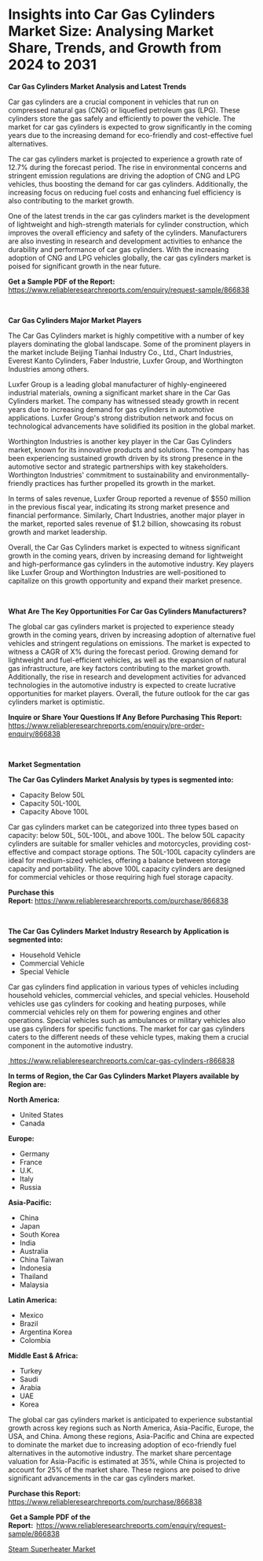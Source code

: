 <p><h1>Insights into Car Gas Cylinders Market Size: Analysing Market Share, Trends, and Growth from 2024 to 2031</h1></p><p><strong>Car Gas Cylinders Market Analysis and Latest Trends</strong></p>
<p><p>Car gas cylinders are a crucial component in vehicles that run on compressed natural gas (CNG) or liquefied petroleum gas (LPG). These cylinders store the gas safely and efficiently to power the vehicle. The market for car gas cylinders is expected to grow significantly in the coming years due to the increasing demand for eco-friendly and cost-effective fuel alternatives. </p><p>The car gas cylinders market is projected to experience a growth rate of 12.7% during the forecast period. The rise in environmental concerns and stringent emission regulations are driving the adoption of CNG and LPG vehicles, thus boosting the demand for car gas cylinders. Additionally, the increasing focus on reducing fuel costs and enhancing fuel efficiency is also contributing to the market growth.</p><p>One of the latest trends in the car gas cylinders market is the development of lightweight and high-strength materials for cylinder construction, which improves the overall efficiency and safety of the cylinders. Manufacturers are also investing in research and development activities to enhance the durability and performance of car gas cylinders. With the increasing adoption of CNG and LPG vehicles globally, the car gas cylinders market is poised for significant growth in the near future.</p></p>
<p><strong>Get a Sample PDF of the Report:&nbsp;</strong> <a href="https://www.reliableresearchreports.com/enquiry/request-sample/866838">https://www.reliableresearchreports.com/enquiry/request-sample/866838</a></p>
<p>&nbsp;</p>
<p><strong>Car Gas Cylinders Major Market Players</strong></p>
<p><p>The Car Gas Cylinders market is highly competitive with a number of key players dominating the global landscape. Some of the prominent players in the market include Beijing Tianhai Industry Co., Ltd., Chart Industries, Everest Kanto Cylinders, Faber Industrie, Luxfer Group, and Worthington Industries among others.</p><p>Luxfer Group is a leading global manufacturer of highly-engineered industrial materials, owning a significant market share in the Car Gas Cylinders market. The company has witnessed steady growth in recent years due to increasing demand for gas cylinders in automotive applications. Luxfer Group's strong distribution network and focus on technological advancements have solidified its position in the global market.</p><p>Worthington Industries is another key player in the Car Gas Cylinders market, known for its innovative products and solutions. The company has been experiencing sustained growth driven by its strong presence in the automotive sector and strategic partnerships with key stakeholders. Worthington Industries' commitment to sustainability and environmentally-friendly practices has further propelled its growth in the market.</p><p>In terms of sales revenue, Luxfer Group reported a revenue of $550 million in the previous fiscal year, indicating its strong market presence and financial performance. Similarly, Chart Industries, another major player in the market, reported sales revenue of $1.2 billion, showcasing its robust growth and market leadership.</p><p>Overall, the Car Gas Cylinders market is expected to witness significant growth in the coming years, driven by increasing demand for lightweight and high-performance gas cylinders in the automotive industry. Key players like Luxfer Group and Worthington Industries are well-positioned to capitalize on this growth opportunity and expand their market presence.</p></p>
<p>&nbsp;</p>
<p><strong>What Are The Key Opportunities For Car Gas Cylinders Manufacturers?</strong></p>
<p><p>The global car gas cylinders market is projected to experience steady growth in the coming years, driven by increasing adoption of alternative fuel vehicles and stringent regulations on emissions. The market is expected to witness a CAGR of X% during the forecast period. Growing demand for lightweight and fuel-efficient vehicles, as well as the expansion of natural gas infrastructure, are key factors contributing to the market growth. Additionally, the rise in research and development activities for advanced technologies in the automotive industry is expected to create lucrative opportunities for market players. Overall, the future outlook for the car gas cylinders market is optimistic.</p></p>
<p><strong>Inquire or Share Your Questions If Any Before Purchasing This Report:</strong> <a href="https://www.reliableresearchreports.com/enquiry/pre-order-enquiry/866838">https://www.reliableresearchreports.com/enquiry/pre-order-enquiry/866838</a></p>
<p>&nbsp;</p>
<p><strong>Market Segmentation</strong></p>
<p><strong>The Car Gas Cylinders Market Analysis by types is segmented into:</strong></p>
<p><ul><li>Capacity Below 50L</li><li>Capacity 50L-100L</li><li>Capacity Above 100L</li></ul></p>
<p><p>Car gas cylinders market can be categorized into three types based on capacity: below 50L, 50L-100L, and above 100L. The below 50L capacity cylinders are suitable for smaller vehicles and motorcycles, providing cost-effective and compact storage options. The 50L-100L capacity cylinders are ideal for medium-sized vehicles, offering a balance between storage capacity and portability. The above 100L capacity cylinders are designed for commercial vehicles or those requiring high fuel storage capacity.</p></p>
<p><strong>Purchase this Report:&nbsp;</strong><a href="https://www.reliableresearchreports.com/purchase/866838">https://www.reliableresearchreports.com/purchase/866838</a></p>
<p>&nbsp;</p>
<p><strong>The Car Gas Cylinders Market Industry Research by Application is segmented into:</strong></p>
<p><ul><li>Household Vehicle</li><li>Commercial Vehicle</li><li>Special Vehicle</li></ul></p>
<p><p>Car gas cylinders find application in various types of vehicles including household vehicles, commercial vehicles, and special vehicles. Household vehicles use gas cylinders for cooking and heating purposes, while commercial vehicles rely on them for powering engines and other operations. Special vehicles such as ambulances or military vehicles also use gas cylinders for specific functions. The market for car gas cylinders caters to the different needs of these vehicle types, making them a crucial component in the automotive industry.</p></p>
<p><a href="https://www.reliableresearchreports.com/car-gas-cylinders-r866838">&nbsp;https://www.reliableresearchreports.com/car-gas-cylinders-r866838</a></p>
<p><strong>In terms of Region, the Car Gas Cylinders Market Players available by Region are:</strong></p>
<p>
    <p> <strong> North America: </strong>
        <ul>
            <li>United States</li>
            <li>Canada</li>
        </ul>
        </p> 
    <p> <strong> Europe: </strong>
        <ul>
            <li>Germany</li>
            <li>France</li>
            <li>U.K.</li>
            <li>Italy</li>
            <li>Russia</li>
        </ul>
        </p> 
    <p> <strong> Asia-Pacific: </strong>
        <ul>
            <li>China</li>
            <li>Japan</li>
            <li>South Korea</li>
            <li>India</li>
            <li>Australia</li>
            <li>China Taiwan</li>
            <li>Indonesia</li>
            <li>Thailand</li>
            <li>Malaysia</li>
        </ul>
        </p> 
    <p> <strong> Latin America: </strong>
        <ul>
            <li>Mexico</li>
            <li>Brazil</li>
            <li>Argentina Korea</li>
            <li>Colombia</li>
        </ul>
        </p> 
    <p> <strong> Middle East & Africa: </strong>
        <ul>
            <li>Turkey</li>
            <li>Saudi</li>
            <li>Arabia</li>
            <li>UAE</li>
            <li>Korea</li>
        </ul>
    </p>
    </p>
<p><p>The global car gas cylinders market is anticipated to experience substantial growth across key regions such as North America, Asia-Pacific, Europe, the USA, and China. Among these regions, Asia-Pacific and China are expected to dominate the market due to increasing adoption of eco-friendly fuel alternatives in the automotive industry. The market share percentage valuation for Asia-Pacific is estimated at 35%, while China is projected to account for 25% of the market share. These regions are poised to drive significant advancements in the car gas cylinders market.</p></p>
<p><strong>Purchase this Report: </strong><a href="https://www.reliableresearchreports.com/purchase/866838">https://www.reliableresearchreports.com/purchase/866838</a></p>
<p>&nbsp;<strong>Get a Sample PDF of the Report:&nbsp;&nbsp;</strong><a href="https://www.reliableresearchreports.com/enquiry/request-sample/866838">https://www.reliableresearchreports.com/enquiry/request-sample/866838</a></p>
<p><strong></strong></p>
<p><p><a href="https://github.com/BryceTownsendr/Market-Research-Report-List-4/blob/main/steam-superheater-market.md">Steam Superheater Market</a></p></p>
